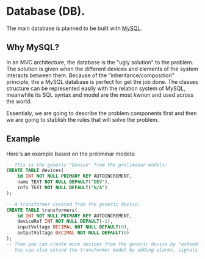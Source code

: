 # Database (DB).
The main database is planned to be built with [MySQL](https://dev.mysql.com).

## Why MySQL?
In an MVC architecture, the database is the "ugly solution" to the problem. The solution is given when the 
different devices and elements of the system interacts between them. Because of the "inheritance/composition" principle, 
the a MySQL database is perfect for get the job done. The classes structure can be represented easily with the relation 
system of MySQL, meanwhile its SQL syntax and model are the most kwnon and used across the world.

Essentialy, we are going to describe the problem components first and then we are going to stablish the rules that will 
solve the problem.

## Example
Here's an example based on the preliminar models:
```SQL
-- This is the generic "Device" from the preliminar models:
CREATE TABLE devices(
	id INT NOT NULL PRIMARY KEY AUTOINCREMENT,
	name TEXT NOT NULL DEFAULT("DEV"),
	info TEXT NOT NULL DEFAULT("N/A")
);

-- A transformer created from the generic device:
CREATE TABLE transformers(
	id INT NOT NULL PRIMARY KEY AUTOINCREMENT,
	deviceRef INT NOT NULL DEFAULT(-1),
	inputVoltage DECIMAL NOT NULL DEFAULT(0),
	outputVoltage DECIMAL NOT NULL DEFAULT(0)
);
-- Then you can create more devices from the generic device by "extending" the main model.
-- You can also extend the transformer model by adding alarms, signals or states.
```